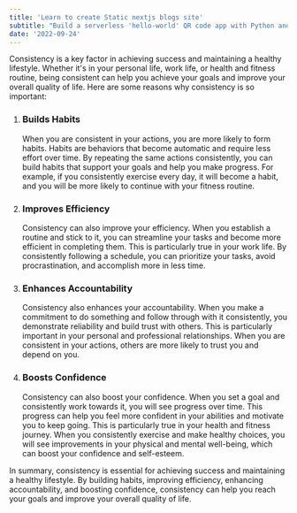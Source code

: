 ```yaml
---
title: 'Learn to create Static nextjs blogs site'
subtitle: "Build a serverless 'hello-world' QR code app with Python and AWS."
date: '2022-09-24'
---
```


Consistency is a key factor in achieving success and maintaining a healthy lifestyle. Whether it's in your personal life, work life, or health and fitness routine, being consistent can help you achieve your goals and improve your overall quality of life. Here are some reasons why consistency is so important:

1. ### Builds Habits <br/>

   When you are consistent in your actions, you are more likely to form habits. Habits are behaviors that become automatic and require less effort over time. By repeating the same actions consistently, you can build habits that support your goals and help you make progress. For example, if you consistently exercise every day, it will become a habit, and you will be more likely to continue with your fitness routine.

2. ### Improves Efficiency<br/>

   Consistency can also improve your efficiency. When you establish a routine and stick to it, you can streamline your tasks and become more efficient in completing them. This is particularly true in your work life. By consistently following a schedule, you can prioritize your tasks, avoid procrastination, and accomplish more in less time.

3. ### Enhances Accountability<br/>

   Consistency also enhances your accountability. When you make a commitment to do something and follow through with it consistently, you demonstrate reliability and build trust with others. This is particularly important in your personal and professional relationships. When you are consistent in your actions, others are more likely to trust you and depend on you.

4. ### Boosts Confidence<br/>

   Consistency can also boost your confidence. When you set a goal and consistently work towards it, you will see progress over time. This progress can help you feel more confident in your abilities and motivate you to keep going. This is particularly true in your health and fitness journey. When you consistently exercise and make healthy choices, you will see improvements in your physical and mental well-being, which can boost your confidence and self-esteem.

In summary, consistency is essential for achieving success and maintaining a healthy lifestyle. By building habits, improving efficiency, enhancing accountability, and boosting confidence, consistency can help you reach your goals and improve your overall quality of life.
